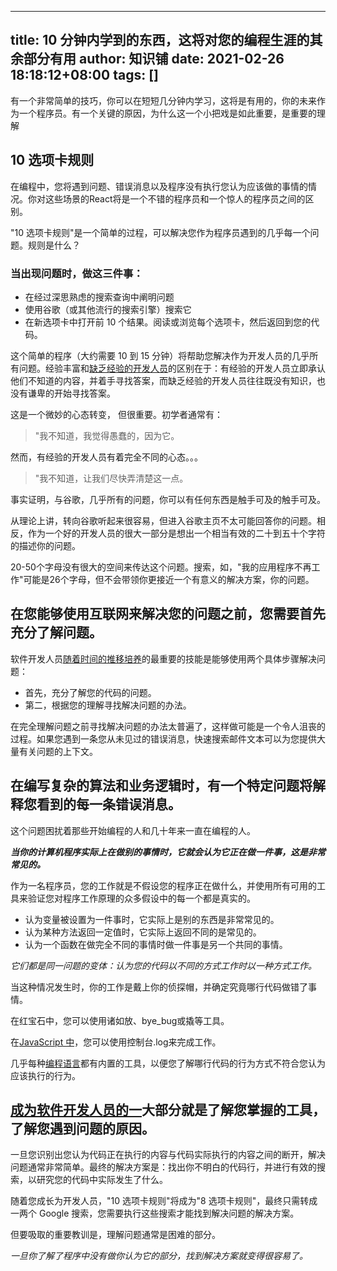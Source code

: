 
---
title: 10 分钟内学到的东西，这将对您的编程生涯的其余部分有用
author: 知识铺
date: 2021-02-26 18:18:12+08:00
tags: []
---
有一个非常简单的技巧，你可以在短短几分钟内学习，这将是有用的，你的未来作为一个程序员。有一个关键的原因，为什么这一个小把戏是如此重要，是重要的理解

## [](#the-10-tab-rule)<font _mstmutation="1" _msthash="288756" _msttexthash="21503898">10 选项卡规则</font>

在编程中，您将遇到问题、错误消息以及程序没有执行您认为应该做的事情的情况。你对这些场景的React将是一个不错的程序员和一个惊人的程序员之间的区别。

"10 选项卡规则"是一个简单的过程，可以解决您作为程序员遇到的几乎每一个问题。规则是什么？

### [](#when-problems-arise-do-these-3-things)<font _mstmutation="1" _msthash="289926" _msttexthash="73933106">当出现问题时，做这三件事：</font>

*   在经过深思熟虑的搜索查询中阐明问题
*   使用谷歌（或其他流行的搜索引擎）搜索它
*   在新选项卡中打开前 10 个结果。阅读或浏览每个选项卡，然后返回到您的代码。

这个简单的程序（大约需要 10 到 15 分钟）将帮助您解决作为开发人员的几乎所有问题。经验丰富和[缺乏经验的开发人员](https://zshipu.com/t?url=https://studywebdevelopment.com/programming-languages-for-beginners.html)的区别在于：有经验的开发人员立即承认他们不知道的内容，并着手寻找答案，而缺乏经验的开发人员往往既没有知识，也没有谦卑的开始寻找答案。

这是一个微妙的心态转变， 但很重要。初学者通常有：

> "我不知道，我觉得愚蠢的，因为它。

然而，有经验的开发人员有着完全不同的心态。。。

> "我不知道，让我们尽快弄清楚这一点。

事实证明，与谷歌，几乎所有的问题，你可以有任何东西是触手可及的触手可及。

从理论上讲，转向谷歌听起来很容易，但进入谷歌主页不太可能回答你的问题。相反，作为一个好的开发人员的很大一部分是想出一个相当有效的二十到五十个字符的描述你的问题。

20-50个字母没有很大的空间来传达这个问题。搜索，如，"我的应用程序不再工作"可能是26个字母，但不会带领你更接近一个有意义的解决方案，你的问题。

## [](#before-you-are-able-to-use-the-internet-to-solve-your-problems-you-need-to-fully-understand-the-problem-first)<font _mstmutation="1" _msthash="304993" _msttexthash="263079518">在您能够使用互联网来解决您的问题之前，您需要首先充分了解问题。</font>

软件开发人员[随着时间的推移培养](https://zshipu.com/t?url=http://learntocodewith.me/posts/ten-thousand-hours/)的最重要的技能是能够使用两个具体步骤解决问题：

*   首先，充分了解您的代码的问题。
*   第二，根据您的理解寻找解决问题的办法。

在完全理解问题之前寻找解决问题的办法太普遍了，这样做可能是一个令人沮丧的过程。如果您遇到一条您从未见过的错误消息，快速搜索邮件文本可以为您提供大量有关问题的上下文。

## [](#when-writing-complex-algorithms-and-business-logic-there-is-one-specific-problem-that-will-account-for-nearly-every-single-error-message-youll-see)<font _mstmutation="1" _msthash="306241" _msttexthash="343063903">在编写复杂的算法和业务逻辑时，有一个特定问题将解释您看到的每一条错误消息。</font>

这个问题困扰着那些开始编程的人和几十年来一直在编程的人。

**_当你的计算机程序实际上在做别的事情时，它就会认为它正在做一件事，这是非常常见的。_**

作为一名程序员，您的工作就是不假设您的程序正在做什么，并使用所有可用的工具来验证您对程序工作原理的众多假设中的每一个都是真实的。

*   认为变量被设置为一件事时，它实际上是别的东西是非常常见的。
*   认为某种方法返回一定值时，它实际上返回不同的是常见的。
*   认为一个函数在做完全不同的事情时做一件事是另一个共同的事情。

_它们都是同一问题的变体：认为您的代码以不同的方式工作时以一种方式工作。_

当这种情况发生时，你的工作是戴上你的侦探帽，并确定究竟哪行代码做错了事情。

在红宝石中，您可以使用诸如放、bye_bug或撬等工具。

在[JavaScript 中](https://zshipu.com/t?url=http://blog.thefirehoseproject.com/posts/nodejs-vs-rails/?utm_source=devto&utm_medium=site&utm_campaign=unpaid&utm_content=10_minutes)，您可以使用控制台.log来完成工作。

几乎每种[编程语言](https://zshipu.com/t?url=http://stories.thefirehoseproject.com/coders-compass/7-most-in-demand-programming-languages?utm_source=devto&utm_medium=site&utm_campaign=unpaid&utm_content=10_minutes)都有内置的工具，以便您了解哪行代码的行为方式不符合您认为应该执行的行为。

## [](#a-huge-part-of-becoming-a-software-developer-is-understanding-the-tools-at-your-disposal-for-understanding-why-you-are-having-a-problem)<font _mstmutation="1" _msthash="306540" _msttexthash="301391818">[成为软件开发人员的一](https://zshipu.com/t?url=http://www.thefirehoseproject.com?utm_source=devto&utm_medium=site&utm_campaign=unpaid&utm_content=10_minutes)大部分就是了解您掌握的工具，了解您遇到问题的原因。</font>

一旦您识别出您认为代码正在执行的内容与代码实际执行的内容之间的断开，解决问题通常非常简单。最终的解决方案是：找出你不明白的代码行，并进行有效的搜索，以研究您的代码中实际发生了什么。

随着您成长为开发人员，"10 选项卡规则"将成为"8 选项卡规则"，最终只需转成一两个 Google 搜索，您需要执行这些搜索才能找到解决问题的解决方案。

但要吸取的重要教训是，理解问题通常是困难的部分。

_一旦你了解了程序中没有做你认为它的部分，找到解决方案就变得很容易了。_

